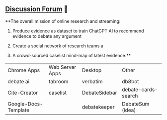 
## [Discussion Forum](https://github.com/orgs/debate/discussions) 🙋‍



**The overall mission of online research and streaming:

1.  Produce evidence as dataset to train ChatGPT AI to recommend evidence to debate any argument

2.  Create a social network of research teams  a

3.  A crowd-sourced caselist mind-map of latest evidence.**




<table>
<tr>
 <td> Chrome Apps
 <td> Web Server Apps
 <td> Desktop 
 <td> Other 
<tr>
 <td> debate ai
 <td> tabroom 
 <td> verbatim 
 <td> db8bot 
<tr>
 <td> Cite-Creator
 <td> caselist 
 <td> DebateSidebar 
 <td> debate-cards-search
<tr>
 <td> Google-Docs-Template 
 <td>
 <td> debatekeeper 
 <td> DebateSum (idea)
